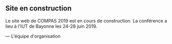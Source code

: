 <article>
    <h1>Site en construction</h1>
    <div>
        <p>Le site web de COMPAS 2019 est en cours de construction. La conférence a lieu à l'IUT de Bayonne les 24-28 juin 2019.</p>
        <p>&mdash; L'équipe d'organisation</p>
    </div>
</article>

